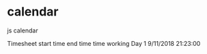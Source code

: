 # calendar
js calendar

Timesheet    start time                 end time          time working
Day 1        9/11/2018  21:23:00        
